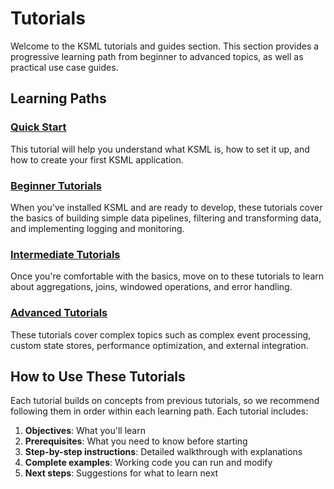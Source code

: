 # Tutorials

Welcome to the KSML tutorials and guides section. This section provides a progressive learning path from beginner to
advanced topics, as well as practical use case guides.

## Learning Paths

### [Quick Start](../getting-started/quick-start.md)

This tutorial will help you understand what KSML is, how to set it up, and how to create your first KSML application.

### [Beginner Tutorials](beginner/index.md)

When you've installed KSML and are ready to develop, these tutorials cover the basics of building simple data pipelines,
filtering and transforming data, and implementing logging and monitoring.

### [Intermediate Tutorials](intermediate/index.md)

Once you're comfortable with the basics, move on to these tutorials to learn about aggregations, joins, windowed
operations, and error handling.

### [Advanced Tutorials](advanced/index.md)

These tutorials cover complex topics such as complex event processing, custom state stores, performance optimization,
and external integration.

## How to Use These Tutorials

Each tutorial builds on concepts from previous tutorials, so we recommend following them in order within each learning
path. Each tutorial includes:

1. **Objectives**: What you'll learn
2. **Prerequisites**: What you need to know before starting
3. **Step-by-step instructions**: Detailed walkthrough with explanations
4. **Complete examples**: Working code you can run and modify
5. **Next steps**: Suggestions for what to learn next